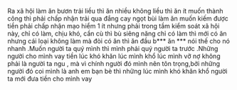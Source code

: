 Ra xã hội làm ăn bươn trải liều thì ăn nhiều không liều thì ăn ít muốn thành công thì phải chấp nhận trải qua đắng cay ngọt bùi làm ăn muốn kiếm được tiền phải chấp nhận mạo hiểm 1 ít nhưng phải trong tầm kiểm soát xã hội này, chỉ có làm, chịu khó, cần cù thì bù siêng năng chỉ có làm thì mới có ăn nhưng cái loại không làm mà đòi có ăn thì ăn đầu b*** ăn *** nói thế cho nó nhanh .Muốn người ta quý mình thì mình phải quý người ta trước .Những người cho mình vay tiền lúc khó khăn lúc mình khổ lúc mình vỡ nợ không phải là người ta ngu , mà vì chính người đó mình nên tôn trọng,bởi những người đó coi mình là anh em bạn bè thì những lúc mình khó khăn khổ người ta mới đưa tiền cho mình vay

